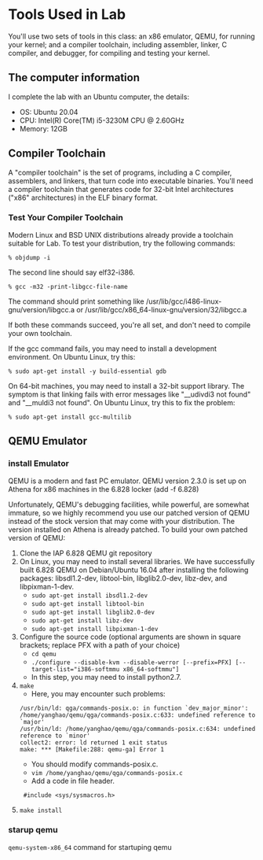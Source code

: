 # Tools Used in Lab

You'll use two sets of tools in this class: an x86 emulator, QEMU, for running your kernel; and a compiler toolchain, including assembler, linker, C compiler, and debugger, for compiling and testing your kernel. 

## The computer information

I complete the lab with an Ubuntu computer, the details:
- OS: Ubuntu 20.04
- CPU: Intel(R) Core(TM) i5-3230M CPU @ 2.60GHz
- Memory: 12GB

## Compiler Toolchain

A "compiler toolchain" is the set of programs, including a C compiler, assemblers, and linkers, that turn code into executable binaries. You'll need a compiler toolchain that generates code for 32-bit Intel architectures ("x86" architectures) in the ELF binary format.

### Test Your Compiler Toolchain

Modern Linux and BSD UNIX distributions already provide a toolchain suitable for Lab. To test your distribution, try the following commands:

```
% objdump -i
```

The second line should say elf32-i386.

```
% gcc -m32 -print-libgcc-file-name
```

The command should print something like /usr/lib/gcc/i486-linux-gnu/version/libgcc.a or /usr/lib/gcc/x86_64-linux-gnu/version/32/libgcc.a

If both these commands succeed, you're all set, and don't need to compile your own toolchain.

If the gcc command fails, you may need to install a development environment. On Ubuntu Linux, try this:

```
% sudo apt-get install -y build-essential gdb
```

On 64-bit machines, you may need to install a 32-bit support library. The symptom is that linking fails with error messages like "__udivdi3 not found" and "__muldi3 not found". On Ubuntu Linux, try this to fix the problem:

```
% sudo apt-get install gcc-multilib
```

## QEMU Emulator

### install Emulator

QEMU is a modern and fast PC emulator. QEMU version 2.3.0 is set up on Athena for x86 machines in the 6.828 locker (add -f 6.828)

Unfortunately, QEMU's debugging facilities, while powerful, are somewhat immature, so we highly recommend you use our patched version of QEMU instead of the stock version that may come with your distribution. The version installed on Athena is already patched. To build your own patched version of QEMU:

1. Clone the IAP 6.828 QEMU git repository 
2. On Linux, you may need to install several libraries. We have successfully built 6.828 QEMU on Debian/Ubuntu 16.04 after installing the following packages: libsdl1.2-dev, libtool-bin, libglib2.0-dev, libz-dev, and libpixman-1-dev. 
    - `sudo apt-get install ibsdl1.2-dev`
    - `sudo apt-get install libtool-bin`
    - `sudo apt-get install libglib2.0-dev`
    - `sudo apt-get install libz-dev`
    - `sudo apt-get install libpixman-1-dev`
3. Configure the source code (optional arguments are shown in square brackets; replace PFX with a path of your choice) 
    - `cd qemu`
    - `./configure --disable-kvm --disable-werror [--prefix=PFX] [--target-list="i386-softmmu x86_64-softmmu"]`
    - In this step, you may need to install python2.7.
4. `make` 
    - Here, you may encounter such problems:
    ```
    /usr/bin/ld: qga/commands-posix.o: in function `dev_major_minor':
    /home/yanghao/qemu/qga/commands-posix.c:633: undefined reference to `major'
    /usr/bin/ld: /home/yanghao/qemu/qga/commands-posix.c:634: undefined reference to `minor'
    collect2: error: ld returned 1 exit status
    make: *** [Makefile:288: qemu-ga] Error 1
    ```
    - You should modify commands-posix.c.
    - `vim /home/yanghao/qemu/qga/commands-posix.c`
    - Add a code in file header.
    ```
     #include <sys/sysmacros.h> 
    ```
5. `make install`

### starup qemu

`qemu-system-x86_64` command for startuping qemu

